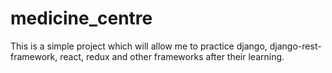 # medicine_centre
This is a simple project which will allow me to practice django, django-rest-framework, react, redux and other frameworks after their learning.

